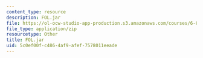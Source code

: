 ```yaml
---
content_type: resource
description: FOL.jar
file: https://ol-ocw-studio-app-production.s3.amazonaws.com/courses/6-825-techniques-in-artificial-intelligence-sma-5504-fall-2002/5c0ef00fc4864af9afef7578011eeade_FOL.jar
file_type: application/zip
resourcetype: Other
title: FOL.jar
uid: 5c0ef00f-c486-4af9-afef-7578011eeade
---
```

